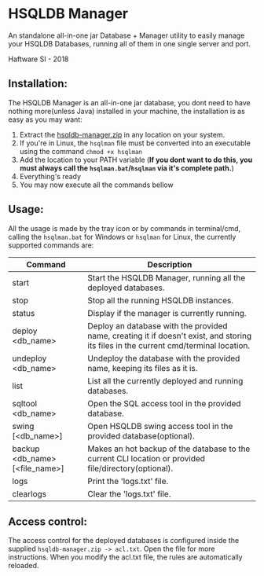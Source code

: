 # HSQLDB Manager
An standalone all-in-one jar Database + Manager utility to easily manage your HSQLDB Databases, running all of them in one single server and port.

Haftware SI - 2018

## Installation:
The HSQLDB Manager is an all-in-one jar database, you dont need to have nothing more(unless Java) installed in your machine, the installation is as easy as you may want:

1. Extract the [hsqldb-manager.zip](https://github.com/IvoFritsch/hsqldb-manager/raw/master/hsqldb-manager.zip) in any location on your system.
2. If you're in Linux, the `hsqlman` file must be converted into an executable using the command `chmod +x hsqlman`
3. Add the location to your PATH variable (**If you dont want to do this, you must always call the `hsqlman.bat`/`hsqlman` via it's complete path.**)
4. Everything's ready
5. You may now execute all the commands bellow

## Usage:

All the usage is made by the tray icon or by commands in terminal/cmd, calling the `hsqlman.bat` for Windows or `hsqlman` for Linux, the currently supported commands are:

| Command  | Description |
| --------------- | ----------- |
| start | Start the HSQLDB Manager, running all the deployed databases. |
| stop | Stop all the running HSQLDB instances. |
| status | Display if the manager is currently running. |
| deploy <db_name> | Deploy an database with the provided name, creating it if doesn't exist, and storing its files in the current cmd/terminal location. |
| undeploy <db_name> | Undeploy the database with the provided name, keeping its files as it is. |
| list | List all the currently deployed and running databases. |
| sqltool <db_name> | Open the SQL access tool in the provided database. |
| swing [<db_name>] | Open HSQLDB swing access tool in the provided database(optional). |
| backup <db_name> [<file_name>] | Makes an hot backup of the database to the current CLI location or provided file/directory(optional). |
| logs | Print the 'logs.txt' file. |
| clearlogs | Clear the 'logs.txt' file. |


## Access control:

The access control for the deployed databases is configured inside the supplied `hsqldb-manager.zip -> acl.txt`. 
Open the file for more instructions.
When you modify the acl.txt file, the rules are automatically reloaded.

